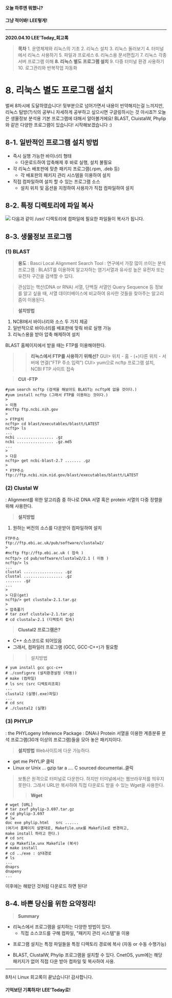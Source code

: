 #### 오늘 하루엔 뭐했니?
#### 그냥 적어봐! LEE렇게!
___
**2020.04.10 LEE'Today_회고록**
> **목차**
	1. 운영체제와 리눅스의 기초
    2. 리눅스 설치
    3. 리눅스 둘러보기
    4. 터미널에서 리눅스 사용하기
    5. 파일과 프로세스
    6. 리눅스용 문서편집기
    7. 리눅스 각종 서버 프로그램 이해
    **8. 리눅스 별도 프로그램 설치**
    9. 다중 터미널 환경 사용하기
    10. 로그관리와 반복작업 자동화
    
# 8. 리눅스 별도 프로그램 설치
벌써 8차시에 도달하였습니다!
뒷부분으로 넘어가면서 내용이 빈약해지는걸 느끼지만, 리눅스 탐방(?)식의 공부니 자세하게 공부하고 싶으시면 구글링하시는 것 아시죠?!
오늘은 생물정보 분석용 기본 프로그램에 대해서 알아볼거에요!
BLAST, CluistalW, Phylip와 같은 다양한 프로그램이 있습니다!
시작해보겠습니다 :)

## 8-1. 일반적인 프로그램 설치 방법
* 즉시 실행 가능한 바이너리 형태
	- 다운로드하여 압축해제 후 바로 실행, 설치 불필요
* 각 리눅스 배포판에 맞춘 패키지 프로그램(.rpm, .deb 등)
	- 각 배포판의 패키지 관리 시스템을 이용하여 설치
* 직접 컴파일하여 설치 할 수 있는 프로그램 소스
	- 설치 위치 및 옵션을 지정하여 사용자가 직접 컴파일하여 설치

## 8-2. 특정 디렉토리에 파일 복사
![](https://images.velog.io/images/ieed0205/post/fd5ada72-4eb7-4479-9888-4baa89a9145c/123.PNG)
다음과 같이 /usr/ 디렉토리에 컴파일에 필요한 파일들이 복사가 됩니다.

## 8-3. 생물정보 프로그램
### (1) BLAST
> **용도**
: Basci Local Alignment Search Tool
: 연구에서 가장 많이 쓰이는 분석 프로그램
: BLAST를 이용하여 알고자하는 염기서열과 유사성 높은 유전자 또는 유전자 구간을 검색할 수 있다.

> 관심있는 핵산(DNA or RNA) 서열, 단백질 서열인 Query Sequence 등 정보를 알고 싶을 때, 서열 데이터베이스에 비교하여 유사한 것들을 찾아주는 알고리즘이 이용된다.

> **설치방법**
1) NCBI에서 바이너리와 소스 두 가지 제공
2) 일반적으로 바이너리를 배포판에 맞춰 바로 실행 가능
3) 리눅스용을 받아 압축 해제하여 설치
>
BLAST 홈페이지에서 받을 때는 FTP를 이용해야한다.
>> **리눅스에서 FTP를 사용하기 위해선?**
>> GUI> 위치 - 홈 - (+)다른 위치 - 서버에 연결("FTP 주소 입력")
>> CUI> yum으로 ncftp 프로그램 설치, NCBI FTP 사이트 접속

> **CUI -FTP**
```
#yum search ncftp (검색을 해보아도 BLAST는 ncftp에 없을 것이다.)
#yum install ncftp (그래서 FTP를 이용하는 것이다.)
>
> 이동
#ncftp ftp.ncbi.nih.gov
>
> FTP설치
ncftp> cd blast/executables/blastt/LATEST
ncftp> ls
...
ncbi ................ .gz
ncbi ................ .gz.md5
...
>
> 다운
ncftp> get ncbi-blast-2.7 ....... .gz
>
* FTP주소
ftp://ftp.ncbi.nim.nid.gov/blast/executables/blastt/LATEST
```

### (2) Clustal W
: Alignment를 위한 알고리즘 중 하나로 DNA 서열 혹은 protein 서열의 다중 정렬을 위해 사용한다.

>**설치방법**
1) 원하는 버전의 소스를 다운받아 컴파일하여 설치
```
FTP주소
ftp://ftp.ebi.ac.uk/pub/software/clustalw2/
>
#ncftp ftp://ftp.ebi.ac.uk ( 접속 )
ncftp/> cd pub/software/clustalw2/2.1 ( 이동 )
ncftp/> ls
...
clustal ................. .gz
clustal ................. .gz
....... .gz
...
>
> 다운(get)
ncftp/> get clustalw-2.1.tar.gz
>
> 압축풀기
# tar zxvf clustalw-2.1.tar.gz
# cd clustalw-2.1 (디렉토리 접속)
```

> **Clustal2 프로그램은?**
* C++ 소스코드로 되어있음
* 그래서, 컴파일러 프로그램 (GCC, GCC-C++)가 필요함
>
>> 설치방법
```
# yum install gcc gcc-c++
# ./confignre (설치환경설정 (자동))
# make (컴파일)
# ls src (src 디렉토리조회)
...
clustal2 (실행(.exe)파일)
...
# cd src
# ./clustal2 (실행)
```

### (3) PHYLIP
: the PHYLogeny Inference Package
: DNA나 Protein 서열을 이용한 계층분류 분석 프로그램(30개 이상의 프로그램)들을 모아 놓은 패키지이다.

>**설치방법**
Web사이트에 다운 가능하다.
* get me PHYLIP 클릭
* Linux or Unix ... gzip tar a .... C sourced documentai..클릭
>
> 보통은 원격으로 터미널로 다운한다.
> 하지만 터미널에서는 웹브라우저를 띄우지 못한다.
> 그래서 URL만 복사하여 직접 다운로드 받을 수 있는 Wget을 사용한다.
>
>>**Wget**
```
# wget [URL]
# tar zxvf phylip-3.697.tar.gz
# cd phylip-3.697
# lw
doc exe phylip.html   src ......
(여기서 홈페이지 설명대로, Makefile.unx를 Makefile로 변경하고,
make install 하라고 한다.)
# cd src
# cp Makefile.unx Makefile (복사)
# make install
# cd ../exe : 상대경로
# ls
...
dnaprs
dnapeny
...
```
이후에는 해왔던 것처럼 다운로드 하면 된다!

## 8-4. 바쁜 당신을 위한 요약정리!
> **Summary**
* 리눅스에서 프로그램을 설치하는 다양한 방법이 있다.
	- 직접 소스코드를 구해 컴파일, "패키지 관리 시스템"을 이용
    >
    >
* 프로그램 설치는 특정 파일들을 특정 디렉토리 경로에 복사
	(자동 or 수동 수행가능)
    >
    >
* BLAST, ClustalW, Phylip 프로그램을 설치할 수 있다.
	CnetOS, yum에는 해당 패키지가 없어 직접 다운 받아 컴파일 및 복사하여 사용.
    
    
___
8차시 Linux 회고록이 끝났습니다!
감사합니다.
#### 기억보단 기록하자! LEE'Today로!